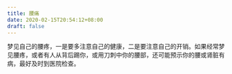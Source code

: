 ```yaml
---
title: 腰痛
date: 2020-02-15T20:54:12+08:00
draft: false
---
```


梦见自己的腰疼，一是要多注意自己的健康，二是要注意自己的开销。如果经常梦见腰疼，或者有人从背后踢你，或用刀刺中你的腰部，还可能预示你的腰或肾脏有病，最好及时到医院检查。